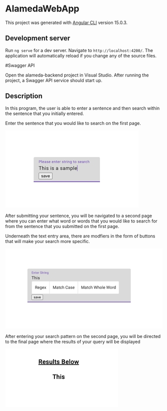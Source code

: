 # AlamedaWebApp

This project was generated with [Angular CLI](https://github.com/angular/angular-cli) version 15.0.3.

## Development server

Run `ng serve` for a dev server. Navigate to `http://localhost:4200/`. The application will automatically reload if you change any of the source files.

#Swagger API

Open the alameda-backend project in Visual Studio. After running the project, a Swagger API service should start up.

## Description

In this program, the user is able to enter a sentence and then search within the sentence that you initially entered.

Enter the sentence that you would like to search on the first page.

![Alt Text](InitialString.png)

After submitting your sentence, you will be navigated to a second page where you can enter what word or words that you would like to search for from the sentence that you submitted on the first page.

Underneath the text entry area, there are modfiers in the form of buttons that will make your search more specific.

![Alt Text](Pattern.png)

After entering your search pattern on the second page, you will be directed to the final page where the results of your query will be displayed

![Alt Text](Results.png)
